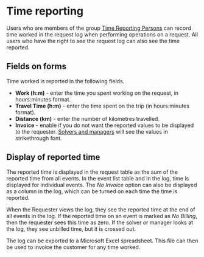 # Time reporting
      
Users who are members of the group [Time Reporting Persons](../implementation/users/groups) can record time worked in the request log when performing operations on a request. All users who have the right to see the request log can also see the time reported.
      
## Fields on forms
     
Time worked is reported in the following fields.
     
- **Work (h:m)** - enter the time you spent working on the request, in hours:minutes format.
- **Travel Time (h:m)** - enter the time spent on the trip (in hours:minutes format).
- **Distance (km)** - enter the number of kilometres travelled.
- **Invoice** - enable if you do not want the reported values to be displayed to the requester. [Solvers and managers](../implementation/services/service-roles) will see the values in strikethrough font.

## Display of reported time
     
The reported time is displayed in the request table as the sum of the reported time from all events. In the event list table and in the log, time is displayed for individual events. The *No Invoice* option can also be displayed as a column in the log, which can be turned on each time the time is reported.
     
When the Requester views the log, they see the reported time at the end of all events in the log. If the reported time on an event is marked as *No Billing*, then the requester sees this time as zero. If the solver or manager looks at the log, they see unbilled time, but it is crossed out.
     
The log can be exported to a Microsoft Excel spreadsheet. This file can then be used to invoice the customer for any time worked.
